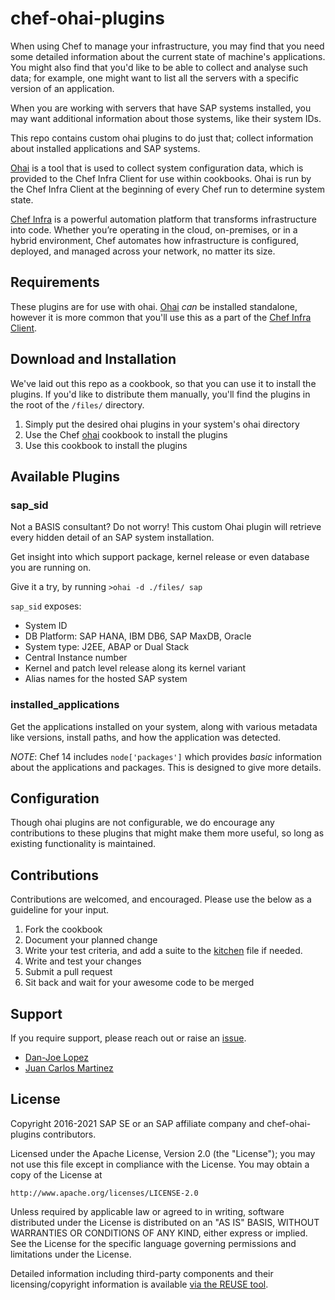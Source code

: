 # chef-ohai-plugins

When using Chef to manage your infrastructure, you may find that you need some
detailed information about the current state of machine's applications.  You
might also find that you'd like to be able to collect and analyse such data; for
example, one might want to list all the servers with a specific version of an
application.

When you are working with servers that have SAP systems installed, you may want
additional information about those systems, like their system IDs.

This repo contains custom ohai plugins to do just that; collect information
about installed applications and SAP systems.

[Ohai](https://docs.chef.io/ohai.html) is a tool that is used to collect system
configuration data, which is provided to the Chef Infra Client for use within
cookbooks. Ohai is run by the Chef Infra Client at the beginning of every Chef
run to determine system state.

[Chef Infra](https://docs.chef.io/chef_overview.html) is a powerful automation
platform that transforms infrastructure into code. Whether you’re operating in
the cloud, on-premises, or in a hybrid environment, Chef automates how
infrastructure is configured, deployed, and managed across your network, no
matter its size.

## Requirements

These plugins are for use with ohai.
[Ohai](https://rubygems.org/gems/ohai/versions/14.8.11) _can_ be installed
standalone, however it is more common that you'll use this as a part of the
[Chef Infra Client](https://downloads.chef.io/).

## Download and Installation

We've laid out this repo as a cookbook, so that you can use it to install the
plugins. If you'd like to distribute them manually, you'll find the plugins in
the root of the `/files/` directory.

1. Simply put the desired ohai plugins in your system's ohai directory
1. Use the Chef [ohai](https://supermarket.chef.io/cookbooks/ohai) cookbook to
install the plugins
1. Use this cookbook to install the plugins

## Available Plugins

### sap_sid

Not a BASIS consultant? Do not worry! This custom Ohai plugin will retrieve
every hidden detail of an SAP system installation.

Get insight into which support package, kernel release or even database you are
running on.

Give it a try, by running `>ohai -d ./files/ sap`

`sap_sid` exposes:

- System ID
- DB Platform: SAP HANA, IBM DB6, SAP MaxDB, Oracle
- System type: J2EE, ABAP or Dual Stack
- Central Instance number
- Kernel and patch level release along its kernel variant
- Alias names for the hosted SAP system

### installed_applications

Get the applications installed on your system, along with various metadata like
versions, install paths, and how the application was detected.

*NOTE*: Chef 14 includes `node['packages']` which provides _basic_ information
about the applications and packages. This is designed to give more details.

## Configuration

Though ohai plugins are not configurable, we do encourage any contributions to
these plugins that might make them more useful, so long as existing
functionality is maintained.

## Contributions

Contributions are welcomed, and encouraged.  Please use the below as a guideline
for your input.

1. Fork the cookbook
1. Document your planned change
1. Write your test criteria, and add a suite to the [kitchen](.kitchen.yml) file
if needed.
1. Write and test your changes
1. Submit a pull request 
1. Sit back and wait for your awesome code to be merged

## Support

If you require support, please reach out or raise an
[issue](https://github.com/SAP/chef-ohai-plugins/issues).

- [Dan-Joe Lopez](mailto:Dan-Joe.Lopez@sap.com)
- [Juan Carlos Martinez](mailto:Juan.Martinez01@sap.com)

## License

Copyright 2016-2021 SAP SE or an SAP affiliate company and chef-ohai-plugins contributors.

Licensed under the Apache License, Version 2.0 (the "License");
you may not use this file except in compliance with the License.
You may obtain a copy of the License at

    http://www.apache.org/licenses/LICENSE-2.0

Unless required by applicable law or agreed to in writing, software
distributed under the License is distributed on an "AS IS" BASIS,
WITHOUT WARRANTIES OR CONDITIONS OF ANY KIND, either express or implied.
See the License for the specific language governing permissions and
limitations under the License.

Detailed information including third-party components and their licensing/copyright information is available [via the REUSE tool](https://api.reuse.software/info/github.com/SAP/chef-ohai-plugins).
